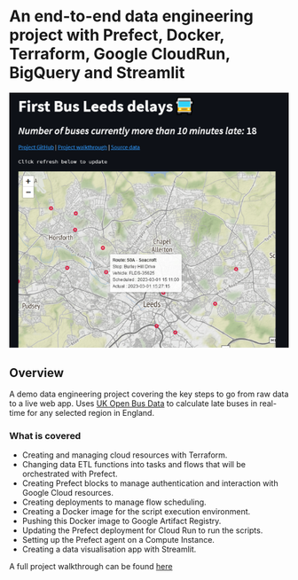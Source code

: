 # An end-to-end data engineering project with Prefect, Docker, Terraform, Google CloudRun, BigQuery and Streamlit

<p align="center"><img src="app_demo.png"></p>

## Overview
A demo data engineering project covering the key steps to go from raw data to a live web app. Uses [UK Open Bus Data](https://data.bus-data.dft.gov.uk/) to calculate late buses in real-time for any selected region in England.

### What is covered
- Creating and managing cloud resources with Terraform.
- Changing data ETL functions into tasks and flows that will be orchestrated with Prefect.
- Creating Prefect blocks to manage authentication and interaction with Google Cloud resources.
- Creating deployments to manage flow scheduling.
- Creating a Docker image for the script execution environment.
- Pushing this Docker image to Google Artifact Registry.
- Updating the Prefect deployment for Cloud Run to run the scripts.
- Setting up the Prefect agent on a Compute Instance.
- Creating a data visualisation app with Streamlit.

A full project walkthrough can be found [here](https://medium.com/@ryanelamb/a-data-engineering-project-with-prefect-docker-terraform-google-cloudrun-bigquery-and-streamlit-3fc6e08b9398?source=friends_link&sk=c83c07681d2af63d8292c2bac9e4287a)